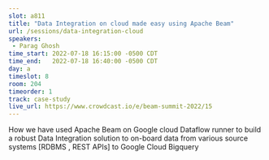 ```yaml
---
slot: a811
title: "Data Integration on cloud made easy using Apache Beam"
url: /sessions/data-integration-cloud
speakers:
 - Parag Ghosh
time_start: 2022-07-18 16:15:00 -0500 CDT
time_end:   2022-07-18 16:40:00 -0500 CDT
day: a
timeslot: 8
room: 204
timeorder: 1
track: case-study
live_url: https://www.crowdcast.io/e/beam-summit-2022/15
---
```


How we have used Apache Beam on Google cloud Dataflow runner to build a robust Data Integration solution to on-board data from various source systems [RDBMS , REST APIs] to Google Cloud Bigquery